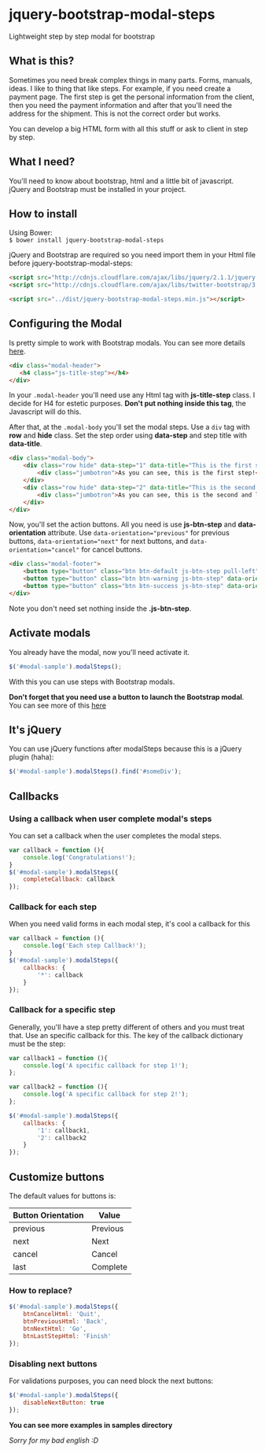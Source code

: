 # jquery-bootstrap-modal-steps
Lightweight step by step modal for bootstrap

## What is this?
Sometimes you need break complex things in many parts. Forms, manuals, ideas. I like to thing that like steps. 
For example, if you need create a payment page. The first step is get the personal information from the client, 
then you need the payment information and after that you'll need the address for the shipment. 
This is not the correct order but works.

You can develop a big HTML form with all this stuff or ask to client in step by step.

## What I need?
You'll need to know about bootstrap, html and a little bit of javascript.
jQuery and Bootstrap must be installed in your project.

## How to install

Using Bower:  
`$ bower install jquery-bootstrap-modal-steps`

jQuery and Bootstrap are required so you need import them in your Html file before jquery-bootstrap-modal-steps:

```html
<script src="http://cdnjs.cloudflare.com/ajax/libs/jquery/2.1.1/jquery.min.js"></script>
<script src="http://cdnjs.cloudflare.com/ajax/libs/twitter-bootstrap/3.2.0/js/bootstrap.min.js"></script>

<script src="../dist/jquery-bootstrap-modal-steps.min.js"></script>
```

## Configuring the Modal

Is pretty simple to work with Bootstrap modals. You can see more details [here](http://getbootstrap.com/javascript/#modals).
 ```html
<div class="modal-header">
    <h4 class="js-title-step"></h4>
</div>
```

In your `.modal-header` you'll need use any Html tag with **js-title-step** class. I decide for H4 for estetic purposes.
**Don't put nothing inside this tag**, the Javascript will do this.

After that, at the `.modal-body` you'll set the modal steps. Use a `div` tag with **row** and **hide** class.
Set the step order using **data-step** and step title with **data-title**.
```html
<div class="modal-body">
    <div class="row hide" data-step="1" data-title="This is the first step!">
        <div class="jumbotron">As you can see, this is the first step!</div>
    </div>
    <div class="row hide" data-step="2" data-title="This is the second and last step!">
        <div class="jumbotron">As you can see, this is the second and last step!</div>
    </div>
</div>
```

Now, you'll set the action buttons. All you need is use **js-btn-step** and **data-orientation** attribute.
Use `data-orientation="previous"` for previous buttons, `data-orientation="next"` for next buttons, and 
`data-orientation="cancel"` for cancel buttons.

```html
<div class="modal-footer">
    <button type="button" class="btn btn-default js-btn-step pull-left" data-orientation="cancel" data-dismiss="modal"></button>
    <button type="button" class="btn btn-warning js-btn-step" data-orientation="previous"></button>
    <button type="button" class="btn btn-success js-btn-step" data-orientation="next"></button>
</div>
```
Note you don't need set nothing inside the **.js-btn-step**.

## Activate modals

You already have the modal, now you'll need activate it.

```javascript
$('#modal-sample').modalSteps();
```

With this you can use steps with Bootstrap modals.

**Don't forget that you need use a button to launch the Bootstrap modal**.
You can see more of this [here](http://getbootstrap.com/javascript/#modals-usage)

## It's jQuery
You can use jQuery functions after modalSteps because this is a jQuery plugin (haha):
```javascript
$('#modal-sample').modalSteps().find('#someDiv');
```

## Callbacks
### Using a callback when user complete modal's steps
You can set a callback when the user completes the modal steps.

```javascript
var callback = function (){
    console.log('Congratulations!');
}
$('#modal-sample').modalSteps({
    completeCallback: callback
});
```

### Callback for each step
When you need valid forms in each modal step, it's cool a callback for this
```javascript
var callback = function (){
    console.log('Each step Callback!');
}
$('#modal-sample').modalSteps({
    callbacks: {
        '*': callback
    }
});
```

### Callback for a specific step
Generally, you'll have a step pretty different of others and you must treat that.
Use an specific callback for this. The key of the callback dictionary must be the step:
```javascript
var callback1 = function (){
    console.log('A specific callback for step 1!');
};

var callback2 = function (){
    console.log('A specific callback for step 2!');
};

$('#modal-sample').modalSteps({
    callbacks: {
        '1': callback1,
        '2': callback2
    }
});
```

## Customize buttons
The default values for buttons is:

Button Orientation | Value
------------------ | -------
previous|Previous
next|Next
cancel|Cancel
last|Complete

### How to replace?
```javascript
$('#modal-sample').modalSteps({
    btnCancelHtml: 'Quit',
    btnPreviousHtml: 'Back',
    btnNextHtml: 'Go',
    btnLastStepHtml: 'Finish'
});
```

### Disabling next buttons
For validations purposes, you can need block the next buttons:
```javascript
$('#modal-sample').modalSteps({
    disableNextButton: true
});
```

**You can see more examples in samples directory**

*Sorry for my bad english :D* 
